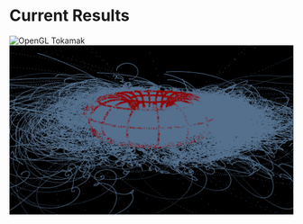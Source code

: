 # Current Results
![OpenGL Tokamak](/assets/noTraceNoCollision.gif "No Trace Run")
![OpenGL Tokamak_run](/assets/noBoundaryNoBuffer.png "Tracing Run")